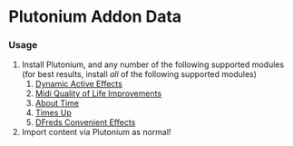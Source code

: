 # Plutonium Addon Data

### Usage

1) Install Plutonium, and any number of the following supported modules (for best results, install _all_ of the following supported modules)
   1) [Dynamic Active Effects](https://foundryvtt.com/packages/dae)
   2) [Midi Quality of Life Improvements](https://foundryvtt.com/packages/midi-qol/)
   3) [About Time](https://foundryvtt.com/packages/about-time)
   4) [Times Up](https://foundryvtt.com/packages/times-up)
   5) [DFreds Convenient Effects](https://foundryvtt.com/packages/dfreds-convenient-effects)
2) Import content via Plutonium as normal!
